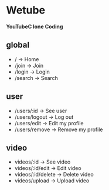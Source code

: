# Wetube

**YouTubeC lone Coding**

## global

- / -> Home
- /join -> Join
- /login -> Login
- /search -> Search

## user

- /users/:id -> See user
- /users/logout -> Log out
- /users/edit -> Edit my profile
- /users/remove -> Remove my profile

## video

- videos/:id -> See video
- videos/:id/edit -> Edit video
- videos/:id/delete -> Delete video
- videos/upload -> Upload video
